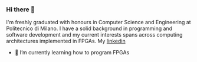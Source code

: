 ### Hi there 👋
I'm freshly graduated with honours in Computer Science and Engineering at Politecnico
di Milano. I have a solid background in programming and software development and
my current interests spans across computing architectures implemented in FPGAs. 
My [linkedin](https://www.linkedin.com/in/daniele-parravicini/)
<!--
**DanieleParravicini/DanieleParravicini** is a ✨ _special_ ✨ repository because its `README.md` (this file) appears on your GitHub profile.

Here are some ideas to get you started:
- 🔭 I’m currently working on ...
- 👯 I’m looking to collaborate on ...
- 🤔 I’m looking for help with ...
- 💬 Ask me about ...
- 📫 How to reach me: ...
- 😄 Pronouns: ...
- ⚡ Fun fact: ...
-->


- 🌱 I’m currently learning how to program FPGAs 
